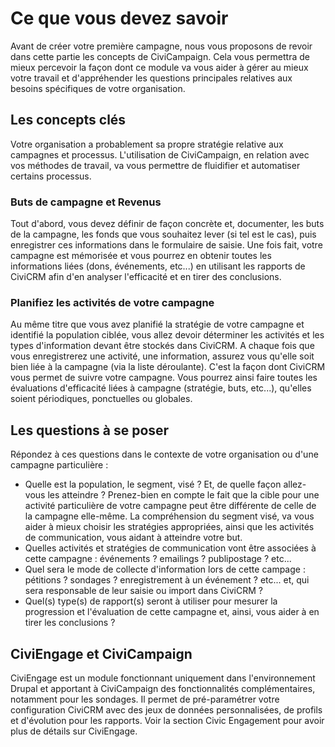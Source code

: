 Ce que vous devez savoir
========================

Avant de créer votre première campagne, nous vous proposons de revoir dans cette partie les concepts de CiviCampaign. Cela vous permettra de mieux percevoir la façon dont ce module va vous aider à gérer au mieux votre travail et d'appréhender les questions principales relatives aux besoins spécifiques de votre organisation.

Les concepts clés
-----------------

Votre organisation a probablement sa propre stratégie relative aux campagnes et processus. L'utilisation de CiviCampaign, en relation avec vos méthodes de travail, va vous permettre de fluidifier et automatiser certains processus.

### Buts de campagne et Revenus

Tout d'abord, vous devez définir de façon concrète et, documenter, les buts de la campagne, les fonds que vous souhaitez lever (si tel est le cas), puis enregistrer ces informations dans le formulaire de saisie.
Une fois fait, votre campagne est mémorisée et vous pourrez en obtenir toutes les informations liées (dons, événements, etc...) en utilisant les rapports de CiviCRM afin d'en analyser l'efficacité et en tirer des conclusions.

### Planifiez les activités de votre campagne

Au même titre que vous avez planifié la stratégie de votre campagne et identifié la population ciblée, vous allez devoir déterminer les activités et les types d'information devant être stockés dans CiviCRM.
A chaque fois que vous enregistrerez une activité, une information, assurez vous qu'elle soit bien liée à la campagne (via la liste déroulante). C'est la façon dont CiviCRM vous permet de suivre votre campagne.
Vous pourrez ainsi faire toutes les évaluations d'efficacité liées à campagne (stratégie, buts, etc...), qu'elles soient périodiques, ponctuelles ou globales.

Les questions à se poser
------------------------

Répondez à ces questions dans le contexte de votre organisation ou d'une campagne particulière :
-   Quelle est la population, le segment, visé ? Et, de quelle façon allez-vous les atteindre ? Prenez-bien en compte le fait que la cible pour une activité particulière de votre campagne peut être différente de celle de la campagne elle-même. La compréhension du segment visé, va vous aider à mieux choisir les stratégies appropriées, ainsi que les activités de communication, vous aidant à atteindre votre but.
-   Quelles activités et stratégies de communication vont être associées à cette campagne : événements ? emailings ? publipostage ? etc...
-   Quel sera le mode de collecte d'information lors de cette campage : pétitions ? sondages ? enregistrement à un événement ? etc... et, qui sera responsable de leur saisie ou import dans CiviCRM ?
-   Quel(s) type(s) de rapport(s) seront à utiliser pour mesurer la progression et l'évaluation de cette campagne et, ainsi, vous aider à en tirer les conclusions ?

CiviEngage et CiviCampaign
--------------------------

CiviEngage est un module fonctionnant uniquement dans l'environnement Drupal et apportant à CiviCampaign des fonctionnalités complémentaires, notamment pour les sondages. Il permet de pré-paramétrer votre configuration CiviCRM avec des jeux de données personnalisées, de profils et d'évolution pour les rapports.
Voir la section Civic Engagement pour avoir plus de détails sur CiviEngage.


